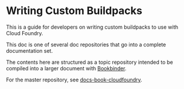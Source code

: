 # Writing Custom Buildpacks

This is a guide for developers on writing
custom buildpacks to use with Cloud Foundry.

This doc is one of several doc repositories that go into a complete documentation set.

The contents here are structured as a topic repository intended to be
compiled into a larger document with
[Bookbinder](http://github.com/pivotal-cf/docs-bookbinder).

For the master repository, see [docs-book-cloudfoundry](https://github.com/cloudfoundry/docs-book-cloudfoundry).
